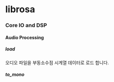 # librosa

### Core IO and DSP

#### Audio Processing

##### load

오디오 파일을 부동소수점 시계열 데이터로 로드 합니다.

##### to_mono

